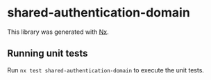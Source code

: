 # shared-authentication-domain

This library was generated with [Nx](https://nx.dev).

## Running unit tests

Run `nx test shared-authentication-domain` to execute the unit tests.
